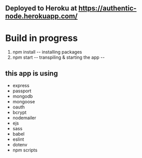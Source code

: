 Deployed to Heroku at 
https://authentic-node.herokuapp.com/
--

# Build in progress
1. npm install -- installing packages
2. npm start -- transpiling & starting the app
--

this app is using
--

* express
* passport
* mongodb
* mongoose
* oauth
* bcrypt
* nodemailer
* ejs
* sass
* babel
* eslint
* dotenv
* npm scripts


